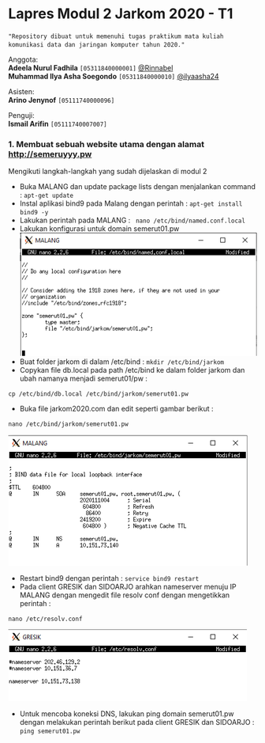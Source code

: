 # Lapres Modul 2 Jarkom 2020 - T1  
`"Repository dibuat untuk memenuhi tugas praktikum mata kuliah komunikasi data dan jaringan komputer tahun 2020."`  
  
Anggota:  
**Adeela Nurul Fadhila** `[05311840000001]` [@Rinnabel](https://github.com/Rinnabel)  
**Muhammad Ilya Asha Soegondo** `[05311840000010]` [@ilyaasha24](https://github.com/ilyaasha24/)  

Asisten:  
**Arino Jenynof** `[05111740000096]`  

Penguji:  
**Ismail Arifin** `[05111740007007]`  



### 1. Membuat sebuah website utama dengan alamat http://semeruyyy.pw
Mengikuti langkah-langkah yang sudah dijelaskan di modul 2
* Buka MALANG dan update package lists dengan menjalankan command : `apt-get update`
* Instal aplikasi bind9 pada Malang dengan perintah : `apt-get install bind9 -y`
* Lakukan perintah pada MALANG : ` nano /etc/bind/named.conf.local`
* Lakukan konfigurasi untuk domain semerut01.pw
![1.1](./Images/1/1.1.png)
* Buat folder jarkom di dalam /etc/bind : `mkdir /etc/bind/jarkom`
* Copykan file db.local pada path /etc/bind ke dalam folder jarkom dan ubah namanya menjadi semerut01/pw :
```
cp /etc/bind/db.local /etc/bind/jarkom/semerut01.pw
```
* Buka file jarkom2020.com dan edit seperti gambar berikut :
```
nano /etc/bind/jarkom/semerut01.pw
```
![1.2](./Images/1/1.2.png)
* Restart bind9 dengan perintah : `service bind9 restart`
* Pada client GRESIK dan SIDOARJO arahkan nameserver menuju IP MALANG dengan mengedit file resolv conf dengan mengetikkan perintah :
```
nano /etc/resolv.conf
```
![1.3](./Images/1/1.3.png)
* Untuk mencoba koneksi DNS, lakukan ping domain semerut01.pw dengan melakukan perintah berikut pada client GRESIK dan SIDOARJO :
`
ping semerut01.pw
`
